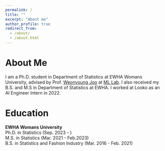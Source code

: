 ```yaml
---
permalink: /
title: ""
excerpt: "About me"
author_profile: true
redirect_from: 
  - /about/
  - /about.html
---
```


About Me
======
I am a Ph.D. student in Department of Statistics at EWHA Womans University, advised by Prof. [Weonyoung Joo](https://ml.ewha.ac.kr/professor) at [ML Lab](https://ml.ewha.ac.kr/main). I also received my B.S. and M.S in Department of Statistics at EWHA. I worked at Looko as an AI Engineer Intern in 2022.


Education
======
**EWHA Womans University**
   <br>Ph.D. in Statistics (Sep. 2023 - )
   <br>M.S. in Statistics (Mar. 2021 - Feb.2023)
   <br>B.S. in Statistics and Fashion Industry (Mar. 2016 - Feb. 2021)




